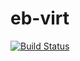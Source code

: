 # eb-virt

[![Build Status](https://app.travis-ci.com/BoyanXu/eb-virt.svg?branch=main)](https://app.travis-ci.com/BoyanXu/eb-virt)
